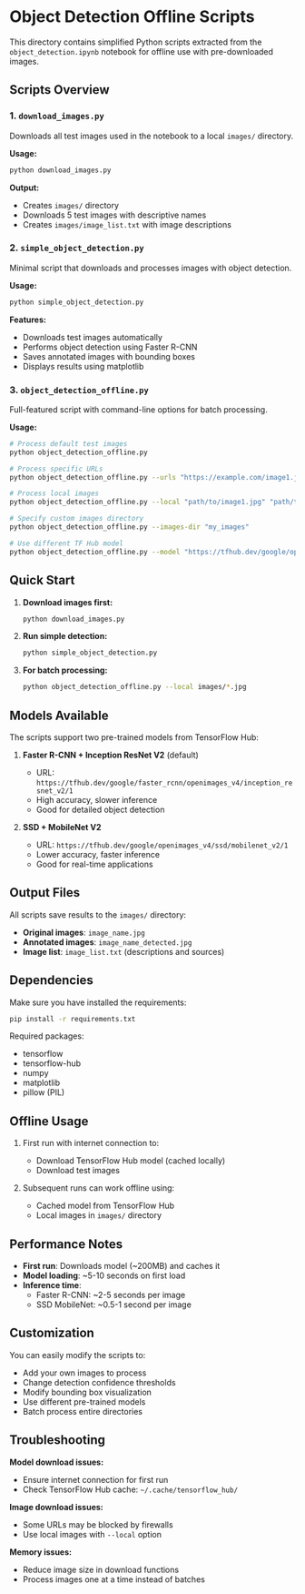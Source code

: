 # Object Detection Offline Scripts

This directory contains simplified Python scripts extracted from the `object_detection.ipynb` notebook for offline use with pre-downloaded images.

## Scripts Overview

### 1. `download_images.py` 
Downloads all test images used in the notebook to a local `images/` directory.

**Usage:**
```bash
python download_images.py
```

**Output:**
- Creates `images/` directory
- Downloads 5 test images with descriptive names
- Creates `images/image_list.txt` with image descriptions

### 2. `simple_object_detection.py`
Minimal script that downloads and processes images with object detection.

**Usage:**
```bash
python simple_object_detection.py
```

**Features:**
- Downloads test images automatically
- Performs object detection using Faster R-CNN
- Saves annotated images with bounding boxes
- Displays results using matplotlib

### 3. `object_detection_offline.py`
Full-featured script with command-line options for batch processing.

**Usage:**
```bash
# Process default test images
python object_detection_offline.py

# Process specific URLs
python object_detection_offline.py --urls "https://example.com/image1.jpg" "https://example.com/image2.jpg"

# Process local images
python object_detection_offline.py --local "path/to/image1.jpg" "path/to/image2.jpg"

# Specify custom images directory
python object_detection_offline.py --images-dir "my_images"

# Use different TF Hub model
python object_detection_offline.py --model "https://tfhub.dev/google/openimages_v4/ssd/mobilenet_v2/1"
```

## Quick Start

1. **Download images first:**
   ```bash
   python download_images.py
   ```

2. **Run simple detection:**
   ```bash
   python simple_object_detection.py
   ```

3. **For batch processing:**
   ```bash
   python object_detection_offline.py --local images/*.jpg
   ```

## Models Available

The scripts support two pre-trained models from TensorFlow Hub:

1. **Faster R-CNN + Inception ResNet V2** (default)
   - URL: `https://tfhub.dev/google/faster_rcnn/openimages_v4/inception_resnet_v2/1`
   - High accuracy, slower inference
   - Good for detailed object detection

2. **SSD + MobileNet V2**
   - URL: `https://tfhub.dev/google/openimages_v4/ssd/mobilenet_v2/1`  
   - Lower accuracy, faster inference
   - Good for real-time applications

## Output Files

All scripts save results to the `images/` directory:

- **Original images**: `image_name.jpg`
- **Annotated images**: `image_name_detected.jpg`
- **Image list**: `image_list.txt` (descriptions and sources)

## Dependencies

Make sure you have installed the requirements:
```bash
pip install -r requirements.txt
```

Required packages:
- tensorflow
- tensorflow-hub
- numpy
- matplotlib
- pillow (PIL)

## Offline Usage

1. First run with internet connection to:
   - Download TensorFlow Hub model (cached locally)
   - Download test images

2. Subsequent runs can work offline using:
   - Cached model from TensorFlow Hub
   - Local images in `images/` directory

## Performance Notes

- **First run**: Downloads model (~200MB) and caches it
- **Model loading**: ~5-10 seconds on first load
- **Inference time**: 
  - Faster R-CNN: ~2-5 seconds per image
  - SSD MobileNet: ~0.5-1 second per image

## Customization

You can easily modify the scripts to:
- Add your own images to process
- Change detection confidence thresholds
- Modify bounding box visualization
- Use different pre-trained models
- Batch process entire directories

## Troubleshooting

**Model download issues:**
- Ensure internet connection for first run
- Check TensorFlow Hub cache: `~/.cache/tensorflow_hub/`

**Image download issues:**
- Some URLs may be blocked by firewalls
- Use local images with `--local` option

**Memory issues:**
- Reduce image size in download functions
- Process images one at a time instead of batches
